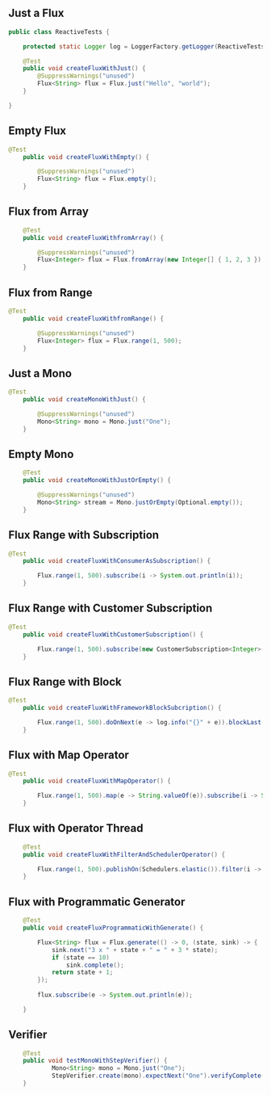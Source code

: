 

## Just a Flux

```java
public class ReactiveTests {

	protected static Logger log = LoggerFactory.getLogger(ReactiveTests.class);

	@Test
	public void createFluxWithJust() {
		@SuppressWarnings("unused")
		Flux<String> flux = Flux.just("Hello", "world");
	}

}
```

## Empty Flux 

```java
@Test
	public void createFluxWithEmpty() {

		@SuppressWarnings("unused")
		Flux<String> flux = Flux.empty();
	}
```

## Flux from Array

```java
	@Test
	public void createFluxWithfromArray() {

		@SuppressWarnings("unused")
		Flux<Integer> flux = Flux.fromArray(new Integer[] { 1, 2, 3 });
	}
```

## Flux from Range

```java
@Test
	public void createFluxWithfromRange() {

		@SuppressWarnings("unused")
		Flux<Integer> flux = Flux.range(1, 500);
	}
```

## Just a Mono 

```java
@Test
	public void createMonoWithJust() {

		@SuppressWarnings("unused")
		Mono<String> mono = Mono.just("One");
	}
```

## Empty Mono

```java
	@Test
	public void createMonoWithJustOrEmpty() {

		@SuppressWarnings("unused")
		Mono<String> stream = Mono.justOrEmpty(Optional.empty());
	}
```

## Flux Range with Subscription

```java
@Test
	public void createFluxWithConsumerAsSubscription() {

		Flux.range(1, 500).subscribe(i -> System.out.println(i));
	}

```

## Flux Range with Customer Subscription

```java
@Test
	public void createFluxWithCustomerSubscription() {

		Flux.range(1, 500).subscribe(new CustomerSubscription<Integer>());
	}
```

## Flux Range with Block

```java
@Test
	public void createFluxWithFrameworkBlockSubcription() {

		Flux.range(1, 500).doOnNext(e -> log.info("{}" + e)).blockLast();
	}
```

## Flux with Map Operator

```java
@Test
	public void createFluxWithMapOperator() {

		Flux.range(1, 500).map(e -> String.valueOf(e)).subscribe(i -> System.out.println(i));
	}
```

## Flux with Operator Thread

```java
	@Test
	public void createFluxWithFilterAndSchedulerOperator() {

		Flux.range(1, 500).publishOn(Schedulers.elastic()).filter(i -> i < 20).subscribe(i -> System.out.println(i));
	}
```

## Flux with Programmatic Generator

```java
	@Test
	public void createFluxProgrammaticWithGenerate() {

		Flux<String> flux = Flux.generate(() -> 0, (state, sink) -> {
			sink.next("3 x " + state + " = " + 3 * state);
			if (state == 10)
				sink.complete();
			return state + 1;
		});
		
		flux.subscribe(e -> System.out.println(e));

	}
```

## Verifier

```java
	@Test
	public void testMonoWithStepVerifier() {	
			Mono<String> mono = Mono.just("One");		
			StepVerifier.create(mono).expectNext("One").verifyComplete();
	}
```






